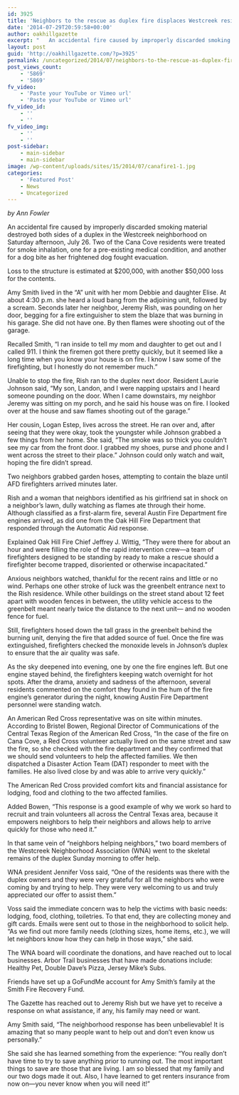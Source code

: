 ```yaml
---
id: 3925
title: 'Neighbors to the rescue as duplex fire displaces Westcreek residents'
date: '2014-07-29T20:59:58+00:00'
author: oakhillgazette
excerpt: "   An accidental fire caused by improperly discarded smoking material destroyed both sides of a duplex in the Westcreek neighborhood on Saturday afternoon, July 26. Two of the Cana Cove residents were treated for smoke inhalation, one for a pre-existing medical condition, and another for a dog bite as her frightened dog fought evacuation.\n\nLoss to the structure is estimated at $200,000, with another $50,000 loss for the contents.\n\nAmy Smith lived in the “A” unit with her mom Debbie and daughter Elise. At about 4:30 p.m. she heard a loud bang from the adjoining unit, followed by a scream. Seconds later her neighbor, Jeremy Rish, was pounding on her door, begging for a fire extinguisher to stem the blaze that was burning in his garage. She did not have one. By then flames were shooting out of the garage."
layout: post
guid: 'http://oakhillgazette.com/?p=3925'
permalink: /uncategorized/2014/07/neighbors-to-the-rescue-as-duplex-fire-displaces-westcreek-residents/
post_views_count:
    - '5869'
    - '5869'
fv_video:
    - 'Paste your YouTube or Vimeo url'
    - 'Paste your YouTube or Vimeo url'
fv_video_id:
    - ''
    - ''
fv_video_img:
    - ''
    - ''
post-sidebar:
    - main-sidebar
    - main-sidebar
image: /wp-content/uploads/sites/15/2014/07/canafire1-1.jpg
categories:
    - 'Featured Post'
    - News
    - Uncategorized
---
```


*by Ann Fowler*

An accidental fire caused by improperly discarded smoking material destroyed both sides of a duplex in the Westcreek neighborhood on Saturday afternoon, July 26. Two of the Cana Cove residents were treated for smoke inhalation, one for a pre-existing medical condition, and another for a dog bite as her frightened dog fought evacuation.

Loss to the structure is estimated at $200,000, with another $50,000 loss for the contents.

Amy Smith lived in the “A” unit with her mom Debbie and daughter Elise. At about 4:30 p.m. she heard a loud bang from the adjoining unit, followed by a scream. Seconds later her neighbor, Jeremy Rish, was pounding on her door, begging for a fire extinguisher to stem the blaze that was burning in his garage. She did not have one. By then flames were shooting out of the garage.

Recalled Smith, “I ran inside to tell my mom and daughter to get out and I called 911. I think the firemen got there pretty quickly, but it seemed like a long time when you know your house is on fire. I know I saw some of the firefighting, but I honestly do not remember much.”

Unable to stop the fire, Rish ran to the duplex next door. Resident Laurie Johnson said, “My son, Landon, and I were napping upstairs and I heard someone pounding on the door. When I came downstairs, my neighbor Jeremy was sitting on my porch, and he said his house was on fire. I looked over at the house and saw flames shooting out of the garage.”

Her cousin, Logan Estep, lives across the street. He ran over and, after seeing that they were okay, took the youngster while Johnson grabbed a few things from her home. She said, “The smoke was so thick you couldn’t see my car from the front door. I grabbed my shoes, purse and phone and I went across the street to their place.” Johnson could only watch and wait, hoping the fire didn’t spread.

Two neighbors grabbed garden hoses, attempting to contain the blaze until AFD firefighters arrived minutes later.

Rish and a woman that neighbors identified as his girlfriend sat in shock on a neighbor’s lawn, dully watching as flames ate through their home. Although classified as a first-alarm fire, several Austin Fire Department fire engines arrived, as did one from the Oak Hill Fire Department that responded through the Automatic Aid response.

Explained Oak Hill Fire Chief Jeffrey J. Wittig, “They were there for about an hour and were filling the role of the rapid intervention crew—a team of firefighters designed to be standing by ready to make a rescue should a firefighter become trapped, disoriented or otherwise incapacitated.”

Anxious neighbors watched, thankful for the recent rains and little or no wind. Perhaps one other stroke of luck was the greenbelt entrance next to the Rish residence. While other buildings on the street stand about 12 feet apart with wooden fences in between, the utility vehicle access to the greenbelt meant nearly twice the distance to the next unit— and no wooden fence for fuel.

Still, firefighters hosed down the tall grass in the greenbelt behind the burning unit, denying the fire that added source of fuel. Once the fire was extinguished, firefighters checked the monoxide levels in Johnson’s duplex to ensure that the air quality was safe.

As the sky deepened into evening, one by one the fire engines left. But one engine stayed behind, the firefighters keeping watch overnight for hot spots. After the drama, anxiety and sadness of the afternoon, several residents commented on the comfort they found in the hum of the fire engine’s generator during the night, knowing Austin Fire Department personnel were standing watch.

An American Red Cross representative was on site within minutes. According to Bristel Bowen, Regional Director of Communications of the Central Texas Region of the American Red Cross, “In the case of the fire on Cana Cove, a Red Cross volunteer actually lived on the same street and saw the fire, so she checked with the fire department and they confirmed that we should send volunteers to help the affected families. We then dispatched a Disaster Action Team (DAT) responder to meet with the families. He also lived close by and was able to arrive very quickly.”

The American Red Cross provided comfort kits and financial assistance for lodging, food and clothing to the two affected families.

Added Bowen, “This response is a good example of why we work so hard to recruit and train volunteers all across the Central Texas area, because it empowers neighbors to help their neighbors and allows help to arrive quickly for those who need it.”

In that same vein of “neighbors helping neighbors,” two board members of the Westcreek Neighborhood Association (WNA) went to the skeletal remains of the duplex Sunday morning to offer help.

WNA president Jennifer Voss said, “One of the residents was there with the duplex owners and they were very grateful for all the neighbors who were coming by and trying to help. They were very welcoming to us and truly appreciated our offer to assist them.”

Voss said the immediate concern was to help the victims with basic needs: lodging, food, clothing, toiletries. To that end, they are collecting money and gift cards. Emails were sent out to those in the neighborhood to solicit help. “As we find out more family needs (clothing sizes, home items, etc.), we will let neighbors know how they can help in those ways,” she said.

The WNA board will coordinate the donations, and have reached out to local businesses. Arbor Trail businesses that have made donations include: Healthy Pet, Double Dave’s Pizza, Jersey Mike’s Subs.

Friends have set up a GoFundMe account for Amy Smith’s family at the Smith Fire Recovery Fund.

The Gazette has reached out to Jeremy Rish but we have yet to receive a response on what assistance, if any, his family may need or want.

Amy Smith said, “The neighborhood response has been unbelievable! It is amazing that so many people want to help out and don’t even know us personally.”

She said she has learned something from the experience: “You really don’t have time to try to save anything prior to running out. The most important things to save are those that are living. I am so blessed that my family and our two dogs made it out. Also, I have learned to get renters insurance from now on—you never know when you will need it!”
